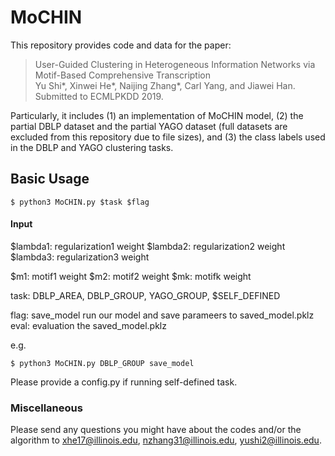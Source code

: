 # MoCHIN

This repository provides code and data for the paper:<br>
> User-Guided Clustering in Heterogeneous Information Networks via Motif-Based Comprehensive Transcription<br>
> Yu Shi*, Xinwei He*, Naijing Zhang*, Carl Yang, and Jiawei Han.<br>
> Submitted to ECMLPKDD 2019.<br>

Particularly, it includes 
(1) an implementation of MoCHIN model, 
(2) the partial DBLP dataset and the partial YAGO dataset (full datasets are excluded from this repository due to file sizes), and 
(3) the class labels used in the DBLP and YAGO clustering tasks.

## Basic Usage
	$ python3 MoCHIN.py $task $flag

#### Input

$lambda1: regularization1 weight
$lambda2: regularization2 weight
$lambda3: regularization3 weight

$m1: motif1 weight
$m2: motif2 weight
$mk: motifk weight

task: DBLP_AREA, DBLP_GROUP, YAGO_GROUP, $SELF_DEFINED

flag: save_model	run our model and save parameers to saved_model.pklz
      eval:	evaluation the saved_model.pklz

e.g.

	$ python3 MoCHIN.py DBLP_GROUP save_model

Please provide a config.py if running self-defined task.


### Miscellaneous

Please send any questions you might have about the codes and/or the algorithm to <xhe17@illinois.edu>, <nzhang31@illinois.edu>, <yushi2@illinois.edu>.

